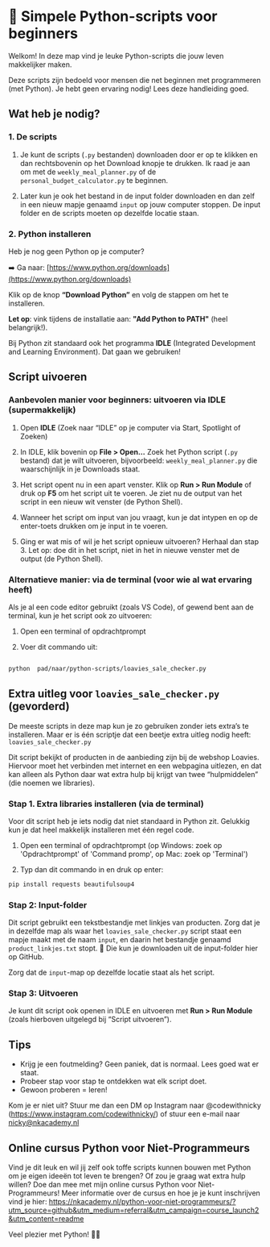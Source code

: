 

# 🐍 Simpele Python-scripts voor beginners

Welkom! In deze map vind je leuke Python-scripts die jouw leven makkelijker maken.

Deze scripts zijn bedoeld voor mensen die net beginnen met programmeren (met Python). Je hebt geen ervaring nodig! Lees deze handleiding goed.

## Wat heb je nodig?

### 1. De scripts

1. Je kunt de scripts (`.py` bestanden) downloaden door er op te klikken en dan rechtsbovenin op het Download knopje te drukken. Ik raad je aan om met de `weekly_meal_planner.py` of de `personal_budget_calculator.py` te beginnen.

2. Later kun je ook het bestand in de input folder downloaden en dan zelf in een nieuw mapje genaamd `input` op jouw computer stoppen. De input folder en de scripts moeten op dezelfde locatie staan.


### 2. Python installeren

Heb je nog geen Python op je computer?

➡️ Ga naar: [https://www.python.org/downloads](https://www.python.org/downloads)

Klik op de knop **“Download Python”** en volg de stappen om het te installeren.

**Let op**: vink tijdens de installatie aan: **"Add Python to PATH"** (heel belangrijk!).

Bij Python zit standaard ook het programma **IDLE** (Integrated Development and Learning Environment). Dat gaan we gebruiken!


## Script uivoeren

### Aanbevolen manier voor beginners: uitvoeren via IDLE (supermakkelijk)

1. Open **IDLE** (Zoek naar “IDLE” op je computer via Start, Spotlight of Zoeken)

2. In IDLE, klik bovenin op **File > Open...** Zoek het Python script (`.py` bestand) dat je wilt uitvoeren, bijvoorbeeld: `weekly_meal_planner.py` die waarschijnlijk in je Downloads staat.

3. Het script opent nu in een apart venster. Klik op **Run > Run Module** of druk op **F5** om het script uit te voeren. Je ziet nu de output van het script in een nieuw wit venster (de Python Shell).

4. Wanneer het script om input van jou vraagt, kun je dat intypen en op de enter-toets drukken om je input in te voeren.

5. Ging er wat mis of wil je het script opnieuw uitvoeren? Herhaal dan stap 3. Let op: doe dit in het script, niet in het in nieuwe venster met de output (de Python Shell).



### Alternatieve manier: via de terminal (voor wie al wat ervaring heeft)

Als je al een code editor gebruikt (zoals VS Code), of gewend bent aan de terminal, kun je het script ook zo uitvoeren:

1. Open een terminal of opdrachtprompt

2. Voer dit commando uit:

```bash

python  pad/naar/python-scripts/loavies_sale_checker.py

```

## Extra uitleg voor `loavies_sale_checker.py` (gevorderd)
De meeste scripts in deze map kun je zo gebruiken zonder iets extra’s te installeren. Maar er is één scriptje dat een beetje extra uitleg nodig heeft:
`loavies_sale_checker.py`

Dit script bekijkt of producten in de aanbieding zijn bij de webshop Loavies. Hiervoor moet het verbinden met internet en een webpagina uitlezen, en dat kan alleen als Python daar wat extra hulp bij krijgt van twee “hulpmiddelen” (die noemen we libraries).

### Stap 1. Extra libraries installeren (via de terminal)

Voor dit script heb je iets nodig dat niet standaard in Python zit. Gelukkig kun je dat heel makkelijk installeren met één regel code.

1.  Open een terminal of opdrachtprompt (op Windows: zoek op 'Opdrachtprompt' of 'Command promp', op Mac: zoek op 'Terminal')

2.  Typ dan dit commando in en druk op enter:
```bash
pip install requests beautifulsoup4
```

### Stap 2: Input-folder
Dit script gebruikt een tekstbestandje met linkjes van producten. Zorg dat je in dezelfde map als waar het `loavies_sale_checker.py` script staat een mapje maakt met de naam `input`, en daarin het bestandje genaamd `product_linkjes.txt` stopt. 📄 Die kun je downloaden uit de input-folder hier op GitHub.

Zorg dat de `input`-map op dezelfde locatie staat als het script.

### Stap 3: Uitvoeren
Je kunt dit script ook openen in IDLE en uitvoeren met **Run > Run Module** (zoals hierboven uitgelegd bij “Script uitvoeren”).


## Tips

- Krijg je een foutmelding? Geen paniek, dat is normaal. Lees goed wat er staat.
- Probeer stap voor stap te ontdekken wat elk script doet.
- Gewoon proberen = leren!

Kom je er niet uit? Stuur me dan een DM op Instagram naar @codewithnicky (https://www.instagram.com/codewithnicky/) of stuur een e-mail naar nicky@nkacademy.nl

## Online cursus Python voor Niet-Programmeurs

Vind je dit leuk en wil jij zelf ook toffe scripts kunnen bouwen met Python om je eigen ideeën tot leven te brengen? Of zou je graag wat extra hulp willen? Doe dan mee met mijn online cursus Python voor Niet-Programmeurs! Meer informatie over de cursus en hoe je je kunt inschrijven vind je hier: https://nkacademy.nl/python-voor-niet-programmeurs/?utm_source=github&utm_medium=referral&utm_campaign=course_launch2&utm_content=readme

Veel plezier met Python! 🐍🎉